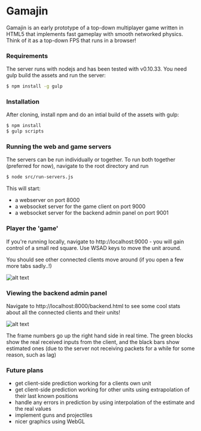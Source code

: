 # Gamajin

Gamajin is an early prototype of a top-down multiplayer game written in HTML5 that implements fast gameplay with smooth networked physics. Think of it as a top-down FPS that runs in a browser!

### Requirements

The server runs with nodejs and has been tested with v0.10.33. You need gulp build the assets and run the server:

```sh
$ npm install -g gulp
```

### Installation

After cloning, install npm and do an intial build of the assets with gulp:

```sh
$ npm install
$ gulp scripts
```

### Running the web and game servers

The servers can be run individually or together. To run both together (preferred for now), navigate to the root directory and run

```sh
$ node src/run-servers.js
```

This will start:

* a webserver on port 8000
* a websocket server for the game client on port 9000
* a websocket server for the backend admin panel on port 9001

### Player the 'game'

If you're running locally, navigate to http://localhost:9000 - you will gain control of a small red square. Use WSAD keys to move the unit around.

You should see other connected clients move around (if you open a few more tabs sadly..!)

![alt text](https://cloud.githubusercontent.com/assets/1318966/7122788/882b73f0-e215-11e4-89fe-9994d9a5a591.png "Screenshot of unit")

### Viewing the backend admin panel

Navigate to http://localhost:8000/backend.html to see some cool stats about all the connected clients and their units!

![alt text](https://cloud.githubusercontent.com/assets/1318966/7122803/9ffd88a6-e215-11e4-8aa1-5e4e341155b0.png "Screenshot of unit")

The frame numbers go up the right hand side in real time. The green blocks show the real received inputs from the client, and the black bars show estimated ones (due to the server not receiving packets for a while for some reason, such as lag)


### Future plans

* get client-side prediction working for a clients own unit
* get client-side prediction working for other units using extrapolation of their last known positions
* handle any errors in prediction by using interpolation of the estimate and the real values
* implement guns and projectiles
* nicer graphics using WebGL
